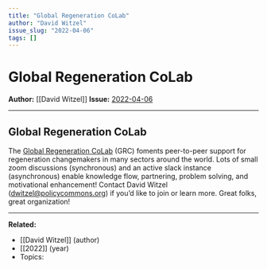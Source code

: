 ```yaml
---
title: "Global Regeneration CoLab"
author: "David Witzel"
issue_slug: "2022-04-06"
tags: []
---
```


# Global Regeneration CoLab

**Author:** [[David Witzel]]
**Issue:** [2022-04-06](https://plex.collectivesensecommons.org/2022-04-06/)

---

## Global Regeneration CoLab
The [Global Regeneration CoLab](https://www.grc.earth/) (GRC) foments peer-to-peer support for regeneration changemakers in many sectors around the world. Lots of small zoom discussions (synchronous) and an active slack instance (asynchronous) enable knowledge flow, partnering, problem solving, and motivational enhancement! Contact David Witzel ([dwitzel@policycommons.org](mailto:dwitzel@policycommons.org)) if you’d like to join or learn more. Great folks, great organization!

---

**Related:**
- [[David Witzel]] (author)
- [[2022]] (year)
- Topics: 

